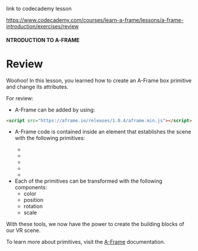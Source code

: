 link to codecademy lesson

https://www.codecademy.com/courses/learn-a-frame/lessons/a-frame-introduction/exercises/review

#### NTRODUCTION TO A-FRAME

# Review
Woohoo! In this lesson, you learned how to create an A-Frame box primitive and change its attributes.

For review:

- A-Frame can be added by using:

```html
<script src="https://aframe.io/releases/1.0.4/aframe.min.js"></script>

```

- A-Frame code is contained inside an <a-scene> element that establishes the scene with the following primitives:
  - <a-box>
  - <a-sphere>
  - <a-cylinder>
  - <a-plane>
  - <a-sky>
- Each of the primitives can be transformed with the following components:
  - color
  - position
  - rotation
  - scale

With these tools, we now have the power to create the building blocks of our VR scene.

To learn more about primitives, visit the [A-Frame](./https://aframe.io/docs/1.0.0/introduction/html-and-primitives.html) documentation.

